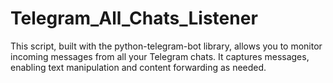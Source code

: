 # Telegram_All_Chats_Listener
This script, built with the python-telegram-bot library, allows you to monitor incoming messages from all your Telegram chats. It captures messages, enabling text manipulation and content forwarding as needed.
